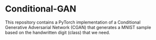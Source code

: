 # Conditional-GAN
This repository contains a PyTorch implementation of a Conditional Generative Adversarial Network (CGAN) that generates a MNIST sample based on the handwritten digit (class) that we need.
